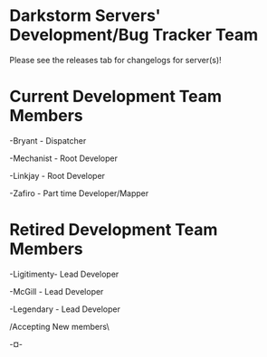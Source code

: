 # Darkstorm Servers' Development/Bug Tracker Team

Please see the releases tab for changelogs for server(s)!

# Current Development Team Members 

-Bryant - Dispatcher

-Mechanist - Root Developer

-Linkjay - Root Developer

-Zafiro - Part time Developer/Mapper

# Retired Development Team Members

-Ligitimenty- Lead Developer

-McGill - Lead Developer

-Legendary - Lead Developer

/Accepting New members\

-¤-
